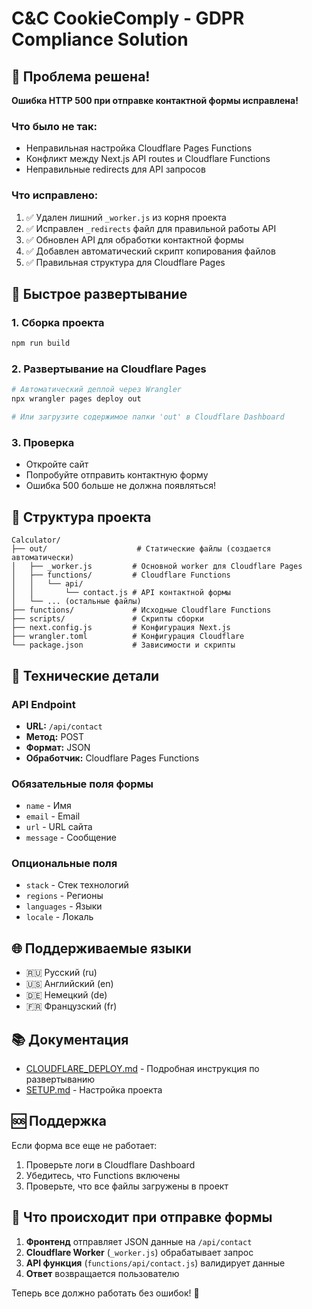 # C&C CookieComply - GDPR Compliance Solution

## 🚨 Проблема решена!

**Ошибка HTTP 500 при отправке контактной формы исправлена!**

### Что было не так:
- Неправильная настройка Cloudflare Pages Functions
- Конфликт между Next.js API routes и Cloudflare Functions
- Неправильные redirects для API запросов

### Что исправлено:
1. ✅ Удален лишний `_worker.js` из корня проекта
2. ✅ Исправлен `_redirects` файл для правильной работы API
3. ✅ Обновлен API для обработки контактной формы
4. ✅ Добавлен автоматический скрипт копирования файлов
5. ✅ Правильная структура для Cloudflare Pages

## 🚀 Быстрое развертывание

### 1. Сборка проекта
```bash
npm run build
```

### 2. Развертывание на Cloudflare Pages
```bash
# Автоматический деплой через Wrangler
npx wrangler pages deploy out

# Или загрузите содержимое папки 'out' в Cloudflare Dashboard
```

### 3. Проверка
- Откройте сайт
- Попробуйте отправить контактную форму
- Ошибка 500 больше не должна появляться!

## 📁 Структура проекта

```
Calculator/
├── out/                    # Статические файлы (создается автоматически)
│   ├── _worker.js         # Основной worker для Cloudflare Pages
│   ├── functions/         # Cloudflare Functions
│   │   └── api/
│   │       └── contact.js # API контактной формы
│   └── ... (остальные файлы)
├── functions/             # Исходные Cloudflare Functions
├── scripts/               # Скрипты сборки
├── next.config.js         # Конфигурация Next.js
├── wrangler.toml          # Конфигурация Cloudflare
└── package.json           # Зависимости и скрипты
```

## 🔧 Технические детали

### API Endpoint
- **URL:** `/api/contact`
- **Метод:** POST
- **Формат:** JSON
- **Обработчик:** Cloudflare Pages Functions

### Обязательные поля формы
- `name` - Имя
- `email` - Email
- `url` - URL сайта
- `message` - Сообщение

### Опциональные поля
- `stack` - Стек технологий
- `regions` - Регионы
- `languages` - Языки
- `locale` - Локаль

## 🌐 Поддерживаемые языки

- 🇷🇺 Русский (ru)
- 🇺🇸 Английский (en)
- 🇩🇪 Немецкий (de)
- 🇫🇷 Французский (fr)

## 📚 Документация

- [CLOUDFLARE_DEPLOY.md](./CLOUDFLARE_DEPLOY.md) - Подробная инструкция по развертыванию
- [SETUP.md](./SETUP.md) - Настройка проекта

## 🆘 Поддержка

Если форма все еще не работает:
1. Проверьте логи в Cloudflare Dashboard
2. Убедитесь, что Functions включены
3. Проверьте, что все файлы загружены в проект

## 🎯 Что происходит при отправке формы

1. **Фронтенд** отправляет JSON данные на `/api/contact`
2. **Cloudflare Worker** (`_worker.js`) обрабатывает запрос
3. **API функция** (`functions/api/contact.js`) валидирует данные
4. **Ответ** возвращается пользователю

Теперь все должно работать без ошибок! 🎉 